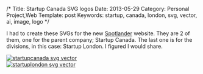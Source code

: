 /*
Title: Startup Canada SVG logos
Date: 2013-05-29
Category: Personal Project,Web
Template: post
Keywords: startup, canada, london, svg, vector, ai, image, logo
*/

I had to create these SVGs for the new [Spotlander](http://spotlander.com "Spotlander") website. They are 2 of them, one for the parent company; Startup Canada. The last one is for the divisions, in this case: Startup London. I figured I would share.

<div class="center">
  <a href="http://ohdoylerules.com/content/images/startupcanada.svg" target="_blank"><img alt="startupcanada svg vector" src="http://ohdoylerules.com/content/images/startupcanada.svg" ></a>
</div>

<div class="center">
  <a href="http://ohdoylerules.com/content/images/startuplondon.svg" target="_blank"><img alt="startuplondon svg vector" src="http://ohdoylerules.com/content/images/startuplondon.svg" ></a>
</div>
